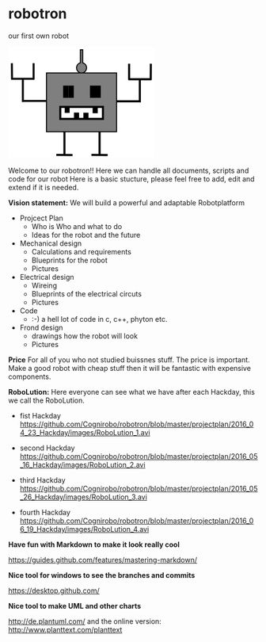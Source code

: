 # robotron
our first own robot

![Robotron Logo](Robotron_1.png)

Welcome to our robotron!!
Here we can handle all documents, scripts and code for our robot
Here is a basic stucture, please feel free to add, edit and extend if it is needed.

**Vision statement:**
We will build a powerful and adaptable Robotplatform 

* Projcect Plan
  * Who is Who and what to do
  * Ideas for the robot and the future
* Mechanical design
  * Calculations and requirements
  * Blueprints for the robot
  * Pictures
* Electrical design
  * Wireing
  * Blueprints of the electrical circuts
  * Pictures
* Code
  * :-) a hell lot of code in c, c++, phyton etc.
* Frond design 
  * drawings how the robot will look
  * Pictures 

**Price**
For all of you who not studied buissnes stuff. The price is important. Make a good robot with cheap stuff then it will be fantastic with expensive components.

**RoboLution:** Here everyone can see what we have after each Hackday, this we call the RoboLution.

* fist Hackday
https://github.com/Cognirobo/robotron/blob/master/projectplan/2016_04_23_Hackday/images/RoboLution_1.avi

* second Hackday
https://github.com/Cognirobo/robotron/blob/master/projectplan/2016_05_16_Hackday/images/RoboLution_2.avi

* third Hackday
https://github.com/Cognirobo/robotron/blob/master/projectplan/2016_05_26_Hackday/images/RoboLution_3.avi

* fourth Hackday
https://github.com/Cognirobo/robotron/blob/master/projectplan/2016_06_19_Hackday/images/RoboLution_4.avi

**Have fun with Markdown to make it look really cool**
  
https://guides.github.com/features/mastering-markdown/

**Nice tool for windows to see the branches and commits**

https://desktop.github.com/

**Nice tool to make UML and other charts**

http://de.plantuml.com/
and the online version:
http://www.planttext.com/planttext
  
